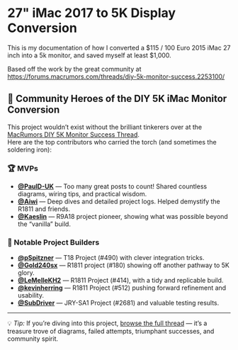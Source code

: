 # 27" iMac 2017 to 5K Display Conversion
This is my documentation of how I converted a $115 / 100 Euro 2015 iMac 27 inch into a 5k monitor, and saved myself at least $1,000. 

Based off the work by the great community at https://forums.macrumors.com/threads/diy-5k-monitor-success.2253100/

## 🙌 Community Heroes of the DIY 5K iMac Monitor Conversion

This project wouldn’t exist without the brilliant tinkerers over at the [MacRumors DIY 5K Monitor Success Thread](https://forums.macrumors.com/threads/diy-5k-monitor-success.2253100/).  
Here are the top contributors who carried the torch (and sometimes the soldering iron):

### 🏆 MVPs
- [**@PaulD-UK**](https://forums.macrumors.com/members/pauld-uk.1426055/) — Too many great posts to count! Shared countless diagrams, wiring tips, and practical wisdom.  
- [**@Aiwi**](https://forums.macrumors.com/members/aiwi.1227024/) — Deep dives and detailed project logs. Helped demystify the R1811 and friends.  
- [**@Kaeslin**](https://forums.macrumors.com/members/kaeslin.1463850/) — R9A18 project pioneer, showing what was possible beyond the “vanilla” build.  

### 🌟 Notable Project Builders
- [**@pSpitzner**](https://forums.macrumors.com/members/pspitzner.24664/) — T18 Project (#490) with clever integration tricks.  
- [**@Gold240sx**](https://forums.macrumors.com/members/gold240sx.640683/) — R1811 project (#180) showing off another pathway to 5K glory.  
- [**@LeMelleKH2**](https://forums.macrumors.com/members/lemellekh2.1268444/) — R1811 Project (#414), with a tidy and replicable build.  
- [**@kevinherring**](https://forums.macrumors.com/members/kevinherring.899607/) — R1811 Project (#512) pushing forward refinement and usability.  
- [**@SubDriver**](https://forums.macrumors.com/members/subdriver.1349983/) — JRY-SA1 Project (#2681) and valuable testing results.  

---

💡 *Tip:* If you’re diving into this project, [browse the full thread](https://forums.macrumors.com/threads/diy-5k-monitor-success.2253100/) — it’s a treasure trove of diagrams, failed attempts, triumphant successes, and community spirit.
